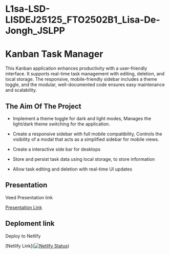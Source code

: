 # L1sa-LSD-LISDEJ25125_FTO2502B1_Lisa-De-Jongh_JSLPP

# Kanban Task Manager

This Kanban application enhances productivity with a user-friendly interface. It supports real-time task management with editing, deletion, and local storage. The responsive, mobile-friendly sidebar includes a theme toggle, and the modular, well-documented code ensures easy maintenance and scalability.


## The Aim Of The Project

- Implement a theme toggle for dark and light modes, Manages the light/dark theme switching for the application.

- Create a responsive sidebar with full mobile compatibility,  Controls the visibility of a modal that acts as a simplified sidebar for mobile views.

- Create a interactive side bar for desktops

- Store and persist task data using local storage, to store information 

- Allow task editing and deletion with real-time UI updates


## Presentation 

Veed Presentation link 

[Presentation Link](https://www.veed.io/view/bce700a9-e8a5-45af-b166-3c994f28dd5f?panel=share)

## Deploment link

Deploy to Netlify

[Netlify Link]([![Netlify Status](https://api.netlify.com/api/v1/badges/71f71728-3037-469c-acfb-5eac11433a7b/deploy-status)](https://app.netlify.com/projects/l1sa-lisdejongh180kanbanjspp/deploys))
